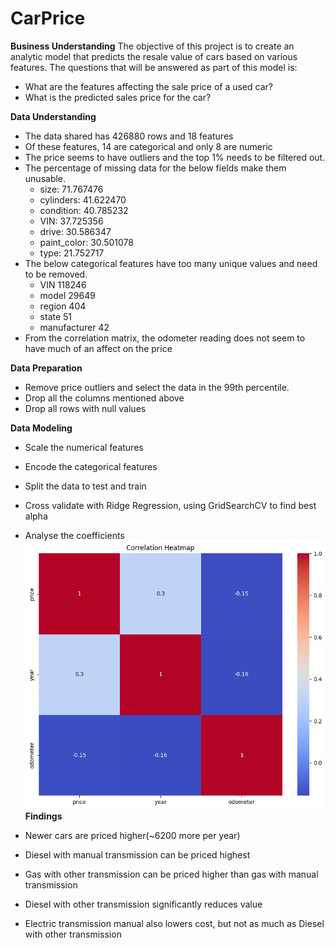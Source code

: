 # CarPrice

**Business Understanding**
The objective of this project is to create an analytic model that predicts the resale value of cars based on various features. 
The questions that will be answered as part of this model is:
  * What are the features affecting the sale price of a used car?
  * What is the predicted sales price for the car?

**Data Understanding**

* The data shared has 426880 rows and 18 features
* Of these features, 14 are categorical and only 8 are numeric 
* The price seems to have outliers and the top 1% needs to be filtered out.
* The percentage of missing data for the below fields make them unusable.
  * size:	71.767476
  * cylinders:	41.622470
  * condition:	40.785232
  * VIN:	37.725356
  * drive:	30.586347
  * paint_color:	30.501078
  * type:	21.752717
* The below categorical features have too many unique values and need to be removed.
  * VIN	118246
  * model	29649
  * region	404
  * state	51
  * manufacturer	42
* From the correlation matrix, the odometer reading does not seem to have much of an affect on the price

**Data Preparation**
  * Remove price outliers and select the data in the 99th percentile.
  * Drop all the columns mentioned above
  * Drop all rows with null values
    
**Data Modeling**
 * Scale the numerical features
 * Encode the categorical features
 * Split the data to test and train
 * Cross validate with  Ridge Regression, using GridSearchCV to find best alpha
 * Analyse the coefficients
![Correlation Matrix](./images/correlation.png)
**Findings**

 * Newer cars are priced higher(~6200 more per year)
 * Diesel with manual transmission can be priced highest
 * Gas with other transmission can be priced higher than gas with manual transmission
 * Diesel with other transmission significantly reduces value
 * Electric transmission manual also lowers cost, but not as much as Diesel with other transmission

   
  


